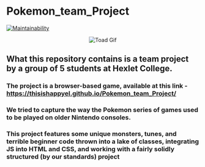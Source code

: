 # Pokemon_team_Project

[![Maintainability](https://api.codeclimate.com/v1/badges/71b5a7b84c9174c26010/maintainability)](https://codeclimate.com/github/ThisisHappyEL/Pocemon_team_Project/maintainability)

<div align="center">
  <img src="(https://github.com/ThisisHappyEL/Pokemon_team_Project/blob/main/assets/JabbaScript.gif)" alt="Toad Gif">
</div>

## What this repository contains is a team project by a group of 5 students at Hexlet College.

### The project is a browser-based game, available at this link - https://thisishappyel.github.io/Pokemon_team_Project/

### We tried to capture the way the Pokemon series of games used to be played on older Nintendo consoles.

### This project features some unique monsters, tunes, and terrible beginner code thrown into a lake of classes, integrating JS into HTML and CSS, and working with a fairly solidly structured (by our standards) project
